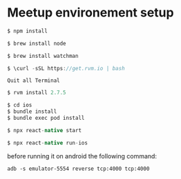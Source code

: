 # Meetup environement setup


```java
$ npm install 
```

```java
$ brew install node
```

```java
$ brew install watchman
```

```java
$ \curl -sSL https://get.rvm.io | bash
```

```
Quit all Terminal
```

```java
$ rvm install 2.7.5
```

```java
$ cd ios
$ bundle install
$ bundle exec pod install
```

```java
$ npx react-native start
```

```java
$ npx react-native run-ios
```

before running it on android the following command:

```
adb -s emulator-5554 reverse tcp:4000 tcp:4000
```
 
